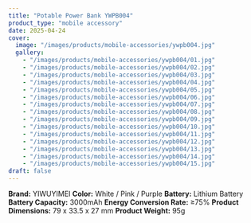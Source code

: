 ```yaml
---
title: "Potable Power Bank YWPB004"
product_type: "mobile accessory"
date: 2025-04-24
cover:
  image: "/images/products/mobile-accessories/ywpb004.jpg"
  gallery:
    - "/images/products/mobile-accessories/ywpb004/01.jpg"
    - "/images/products/mobile-accessories/ywpb004/02.jpg"
    - "/images/products/mobile-accessories/ywpb004/03.jpg"
    - "/images/products/mobile-accessories/ywpb004/04.jpg"
    - "/images/products/mobile-accessories/ywpb004/05.jpg"
    - "/images/products/mobile-accessories/ywpb004/06.jpg"
    - "/images/products/mobile-accessories/ywpb004/07.jpg"
    - "/images/products/mobile-accessories/ywpb004/08.jpg"
    - "/images/products/mobile-accessories/ywpb004/09.jpg"
    - "/images/products/mobile-accessories/ywpb004/10.jpg"
    - "/images/products/mobile-accessories/ywpb004/11.jpg"
    - "/images/products/mobile-accessories/ywpb004/12.jpg"
    - "/images/products/mobile-accessories/ywpb004/13.jpg"
    - "/images/products/mobile-accessories/ywpb004/14.jpg"
    - "/images/products/mobile-accessories/ywpb004/15.jpg"
draft: false
---
```

**Brand:** YIWUYIMEI
**Color:** White / Pink / Purple
**Battery:** Lithium Battery
**Battery Capacity:** 3000mAh
**Energy Conversion Rate:** ≥75%
**Product Dimensions:** 79 x 33.5 x 27 mm
**Product Weight:** 95g
